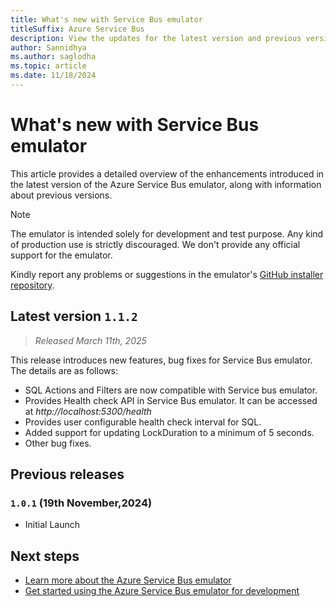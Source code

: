 ```yaml
---
title: What's new with Service Bus emulator
titleSuffix: Azure Service Bus
description: View the updates for the latest version and previous versions of the Azure Service Bus emulator.
author: Sannidhya
ms.author: saglodha
ms.topic: article
ms.date: 11/18/2024
---
```



# What's new with Service Bus emulator

This article provides a detailed overview of the enhancements introduced in the latest version of the Azure Service Bus emulator, along with information about previous versions.

> [!NOTE]
> The emulator is intended solely for development and test purpose. Any kind of production use is strictly discouraged. We don't provide any official support for the emulator.
>
> Kindly report any problems or suggestions in the emulator's [GitHub installer repository](https://github.com/Azure/azure-service-bus-emulator-installer/issues).

## Latest version ``1.1.2``

> *Released March 11th, 2025*

This release introduces new features, bug fixes for Service Bus emulator. The details are as follows:

- SQL Actions and Filters are now compatible with Service bus emulator.
- Provides Health check API in Service Bus emulator. It can be accessed at *http://localhost:5300/health*
- Provides user configurable health check interval for SQL.
- Added support for updating LockDuration to a minimum of 5 seconds.
- Other bug fixes.

## Previous releases

### ``1.0.1`` (19th November,2024)

- Initial Launch

## Next steps

- [Learn more about the Azure Service Bus emulator](overview-emulator.md)
- [Get started using the Azure Service Bus emulator for development](test-locally-with-service-bus-emulator.md)
